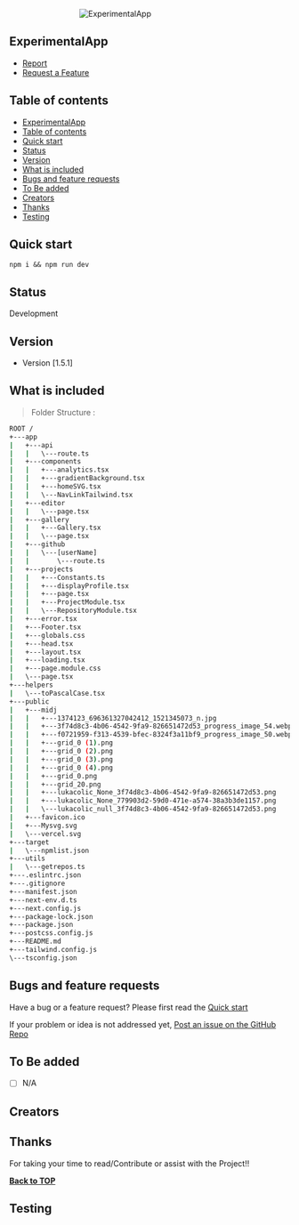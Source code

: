 <style>
  img{
    max-width: 50%;
    max-height: 50%;
    display: block;
    margin-left: auto;
    margin-right: auto;
    /* width: 50%; */
  }
</style>

![ExperimentalApp](/public/midj/grid_20.png)



## ExperimentalApp

 - [Report]()
 - [Request a Feature](h)

## Table of contents
- [ExperimentalApp](#experimentalapp)
- [Table of contents](#table-of-contents)
- [Quick start](#quick-start)
- [Status](#status)
- [Version](#version)
- [What is included](#what-is-included)
- [Bugs and feature requests](#bugs-and-feature-requests)
- [To Be added](#to-be-added)
- [Creators](#creators)
- [Thanks](#thanks)
- [Testing](#testing)
<!--  -->

## Quick start

```code
npm i && npm run dev
```


## Status

Development

## Version

- Version [1.5.1]

## What is included

> Folder Structure :

```sh
ROOT /
+---app
|   +---api
|   |   \---route.ts
|   +---components
|   |   +---analytics.tsx
|   |   +---gradientBackground.tsx
|   |   +---homeSVG.tsx
|   |   \---NavLinkTailwind.tsx
|   +---editor
|   |   \---page.tsx
|   +---gallery
|   |   +---Gallery.tsx
|   |   \---page.tsx
|   +---github
|   |   \---[userName]
|   |       \---route.ts
|   +---projects
|   |   +---Constants.ts
|   |   +---displayProfile.tsx
|   |   +---page.tsx
|   |   +---ProjectModule.tsx
|   |   \---RepositoryModule.tsx
|   +---error.tsx
|   +---Footer.tsx
|   +---globals.css
|   +---head.tsx
|   +---layout.tsx
|   +---loading.tsx
|   +---page.module.css
|   \---page.tsx
+---helpers
|   \---toPascalCase.tsx
+---public
|   +---midj
|   |   +---1374123_696361327042412_1521345073_n.jpg
|   |   +---3f74d8c3-4b06-4542-9fa9-826651472d53_progress_image_54.webp
|   |   +---f0721959-f313-4539-bfec-8324f3a11bf9_progress_image_50.webp
|   |   +---grid_0 (1).png
|   |   +---grid_0 (2).png
|   |   +---grid_0 (3).png
|   |   +---grid_0 (4).png
|   |   +---grid_0.png
|   |   +---grid_20.png
|   |   +---lukacolic_None_3f74d8c3-4b06-4542-9fa9-826651472d53.png
|   |   +---lukacolic_None_779903d2-59d0-471e-a574-38a3b3de1157.png
|   |   \---lukacolic_null_3f74d8c3-4b06-4542-9fa9-826651472d53.png
|   +---favicon.ico
|   +---Mysvg.svg
|   \---vercel.svg
+---target
|   \---npmlist.json
+---utils
|   \---getrepos.ts
+---.eslintrc.json
+---.gitignore
+---manifest.json
+---next-env.d.ts
+---next.config.js
+---package-lock.json
+---package.json
+---postcss.config.js
+---README.md
+---tailwind.config.js
\---tsconfig.json

```

## Bugs and feature requests

Have a bug or a feature request? Please first read the [Quick start](#quick-start)

If your problem or idea is not addressed yet, 
[Post an issue on the GitHub Repo](https://github.com/Ambushfall/experimentalapp/issues/new/choose)

## To Be added

- [ ] N/A

## Creators



## Thanks

For taking your time to read/Contribute or assist with the Project!!

**[Back to TOP](#)**

## Testing
<!--  -->